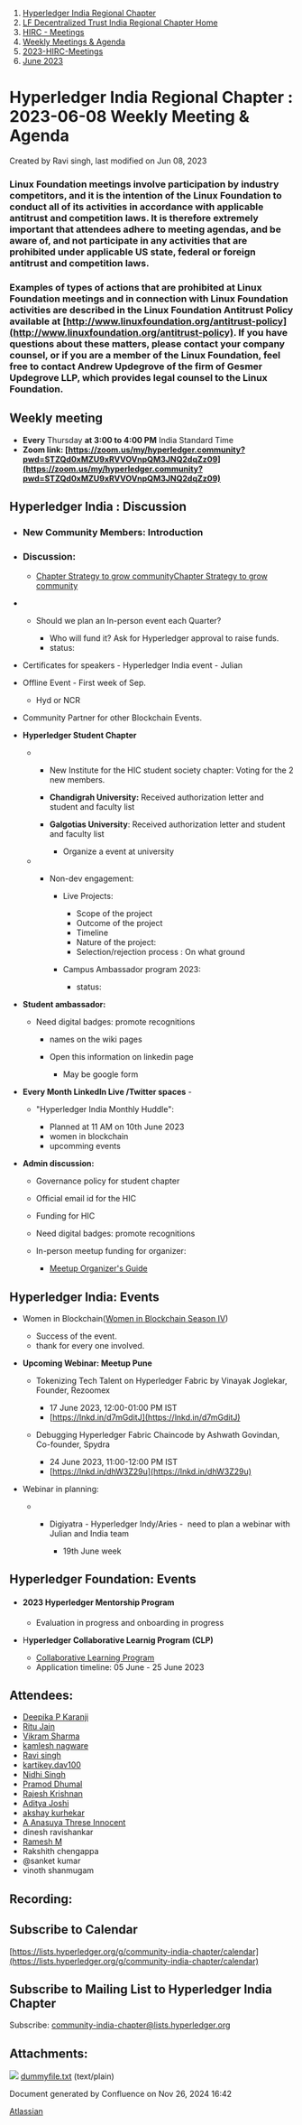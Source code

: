 1. [Hyperledger India Regional Chapter](index.html)
2. [LF Decentralized Trust India Regional Chapter Home](LF-Decentralized-Trust-India-Regional-Chapter-Home_19169282.html)
3. [HIRC - Meetings](HIRC---Meetings_19169350.html)
4. [Weekly Meetings &amp; Agenda](19169352.html)
5. [2023-HIRC-Meetings](2023-HIRC-Meetings_19170487.html)
6. [June 2023](June-2023_19170916.html)

# Hyperledger India Regional Chapter : 2023-06-08 Weekly Meeting &amp; Agenda

Created by Ravi singh, last modified on Jun 08, 2023

### **Linux Foundation meetings involve participation by industry competitors, and it is the intention of the Linux Foundation to conduct all of its activities in accordance with applicable antitrust and competition laws. It is therefore extremely important that attendees adhere to meeting agendas, and be aware of, and not participate in any activities that are prohibited under applicable US state, federal or foreign antitrust and competition laws.**

### **Examples of types of actions that are prohibited at Linux Foundation meetings and in connection with Linux Foundation activities are described in the Linux Foundation Antitrust Policy available at [http://www.linuxfoundation.org/antitrust-policy](http://www.linuxfoundation.org/antitrust-policy). If you have questions about these matters, please contact your company counsel, or if you are a member of the Linux Foundation, feel free to contact Andrew Updegrove of the firm of Gesmer Updegrove LLP, which provides legal counsel to the Linux Foundation.**

## **Weekly meeting**

- **Every** Thursday **at 3:00 to 4:00 PM** India Standard Time
- **Zoom link: [https://zoom.us/my/hyperledger.community?pwd=STZQd0xMZU9xRVVOVnpQM3JNQ2dqZz09](https://zoom.us/my/hyperledger.community?pwd=STZQd0xMZU9xRVVOVnpQM3JNQ2dqZz09)**

## **Hyperledger India : Discussion**

- ### New Community Members: Introduction

<!--THE END-->

- ### **Discussion:**
  
  - [Chapter Strategy to grow community](attachments/19170999/19171000.txt)[Chapter Strategy to grow community](https://lf-hyperledger.atlassian.net/wiki/display/HIRC/Chapter+Strategy+to+grow+community)

<!--THE END-->

- - Should we plan an In-person event each Quarter?
    
    - Who will fund it? Ask for Hyperledger approval to raise funds.
    - status:
- Certificates for speakers - Hyperledger India event - Julian
- Offline Event - First week of Sep.
  
  - Hyd or NCR
- Community Partner for other Blockchain Events.
- **Hyperledger Student Chapter**
  
  - - New Institute for the HIC student society chapter: Voting for the 2 new members.
    - **Chandigrah University:** Received authorization letter and student and faculty list
    - **Galgotias University**: Received authorization letter and student and faculty list
      
      - Organize a event at university
  - - Non-dev engagement:
      
      - Live Projects:
        
        - Scope of the project
        - Outcome of the project
        - Timeline
        - Nature of the project:
        - Selection/rejection process : On what ground
      - Campus Ambassador program 2023:
        
        - status:
- **Student ambassador:** 
  
  - Need digital badges: promote recognitions
    
    - names on the wiki pages
    - Open this information on linkedin page
      
      - May be google form

<!--THE END-->

- **Every Month LinkedIn Live /Twitter spaces** -
  
  - "Hyperledger India Monthly Huddle":
    
    - Planned at 11 AM on 10th June 2023
    - women in blockchain
    - upcomming events
- **Admin discussion:**
  
  - Governance policy for student chapter
  - Official email id for the HIC
  - Funding for HIC
  - Need digital badges: promote recognitions
  - In-person meetup funding for organizer:
    
    - [Meetup Organizer's Guide](https://lf-hyperledger.atlassian.net/wiki/spaces/events/pages/21790796/Meetup+Organizer+s+Guide)

## **Hyperledger India: Events**

- Women in Blockchain([Women in Blockchain Season IV](https://lf-hyperledger.atlassian.net/wiki/display/HIRC/Women+in+Blockchain+Season+IV))
  
  - Success of the event.
  - thank for every one involved.

<!--THE END-->

- **Upcoming Webinar: Meetup Pune**
  
  - Tokenizing Tech Talent on Hyperledger Fabric by Vinayak Joglekar, Founder, Rezoomex
    
    - 17 June 2023, 12:00-01:00 PM IST
    - [https://lnkd.in/d7mGditJ](https://lnkd.in/d7mGditJ)
  - Debugging Hyperledger Fabric Chaincode by Ashwath Govindan, Co-founder, Spydra
    
    - 24 June 2023, 11:00-12:00 PM IST
    - [https://lnkd.in/dhW3Z29u](https://lnkd.in/dhW3Z29u)
- Webinar in planning:
  
  - - Digiyatra - Hyperledger Indy/Aries -  need to plan a webinar with Julian and India team
      
      - 19th June week

## **Hyperledger Foundation: Events**

- #### 2023 Hyperledger Mentorship Program
  
  - Evaluation in progress and onboarding in progress
- H**yperledger Collaborative Learnig Program (CLP)**
  
  - [Collaborative Learning Program](https://lf-hyperledger.atlassian.net/wiki/spaces/CLP/overview)
  - Application timeline: 05 June - 25 June 2023

## Attendees:

- [Deepika P Karanji](https://lf-hyperledger.atlassian.net/wiki/people/712020:34119971-4220-42fd-b14f-cf9dee0205ef?ref=confluence)
- [Ritu Jain](https://lf-hyperledger.atlassian.net/wiki/people/557058:5c9c59c5-fd5d-49e5-9535-364abb623584?ref=confluence)
- [Vikram Sharma](https://lf-hyperledger.atlassian.net/wiki/people/712020:af0c3f29-e190-4dc2-9098-9266b1dc0dab?ref=confluence)
- [kamlesh nagware](https://lf-hyperledger.atlassian.net/wiki/people/557058:8e1fc425-f938-4b39-ad13-9cd8b0ddde52?ref=confluence)
- [Ravi singh](https://lf-hyperledger.atlassian.net/wiki/people/6207b125f5d29a0068fd3a32?ref=confluence)
- [kartikey.dav100](https://lf-hyperledger.atlassian.net/wiki/people/5d5fd1d08de8420ca06d3048?ref=confluence)
- [Nidhi Singh](https://lf-hyperledger.atlassian.net/wiki/people/712020:0f4b10ea-b6e4-43be-8d68-0fbeb9d94639?ref=confluence)
- [Pramod Dhumal](https://lf-hyperledger.atlassian.net/wiki/people/557058:427a3e79-fd4e-4ef4-8cd7-8b2ea92d65e7?ref=confluence)
- [Rajesh Krishnan](https://lf-hyperledger.atlassian.net/wiki/people/712020:edfbbf83-28be-4c2e-8863-7b0570fb781e?ref=confluence)
- [Aditya Joshi](https://lf-hyperledger.atlassian.net/wiki/people/5a5129ceb12c7029722bbcac?ref=confluence)
- [akshay kurhekar](https://lf-hyperledger.atlassian.net/wiki/people/5dab3a4f79330a0c3582c691?ref=confluence)
- [A Anasuya Threse Innocent](https://lf-hyperledger.atlassian.net/wiki/people/712020:661aa2f0-0e5a-4e8d-b57b-de10204ea99b?ref=confluence)
- dinesh ravishankar
- [Ramesh M](https://lf-hyperledger.atlassian.net/wiki/people/5dffa51885a8c90ecac82cd5?ref=confluence)
- Rakshith chengappa
- @sanket kumar
- vinoth shanmugam

## Recording:

## Subscribe to Calendar

[https://lists.hyperledger.org/g/community-india-chapter/calendar](https://lists.hyperledger.org/g/community-india-chapter/calendar)

## Subscribe to Mailing List to Hyperledger India Chapter

Subscribe: [community-india-chapter@lists.hyperledger.org](mailto:community-india-chapter@lists.hyperledger.org)

## Attachments:

![](images/icons/bullet_blue.gif) [dummyfile.txt](attachments/19170999/19171000.txt) (text/plain)

Document generated by Confluence on Nov 26, 2024 16:42

[Atlassian](http://www.atlassian.com/)
